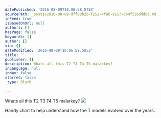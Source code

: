 ```yaml
---
datePublished: '2016-08-09T10:06:58.870Z'
sourcePath: _posts/2016-08-09-dff88b2b-f251-4fab-9157-6b4f556ddd0c.md
inFeed: true
isBasedOnUrl: null
authors: []
hasPage: false
keywords: []
author: []
via: {}
dateModified: '2016-08-09T10:06:58.505Z'
title: ''
publisher: {}
description: Whats all this T2 T3 T4 T5 malarkey?
inLanguage: null
inNav: false
starred: false
_type: Blurb

---
```

Whats all this T2 T3 T4 T5 malarkey?
![](https://the-grid-user-content.s3-us-west-2.amazonaws.com/22da2ff3-e240-4e1b-ad4c-51c791c09843.jpg)

Handy chart to help understand how the T models evolved over the years.